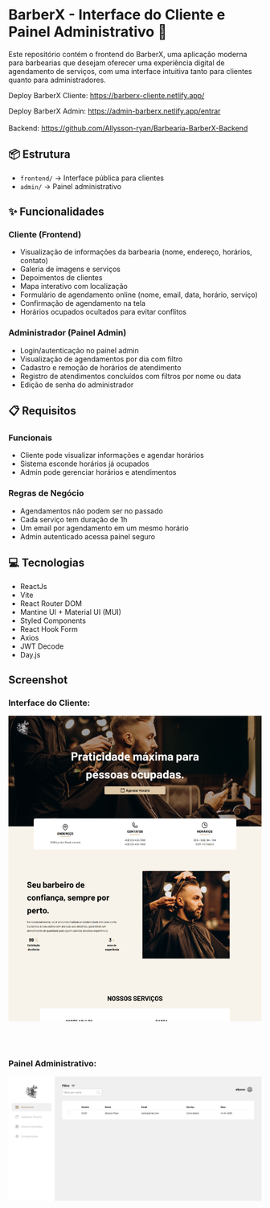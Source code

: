 # BarberX - Interface do Cliente e Painel Administrativo 💈

Este repositório contém o frontend do BarberX, uma aplicação moderna para barbearias que desejam oferecer uma experiência digital de agendamento de serviços, com uma interface intuitiva tanto para clientes quanto para administradores.

Deploy BarberX Cliente: https://barberx-cliente.netlify.app/

Deploy BarberX Admin: https://admin-barberx.netlify.app/entrar
<br></br>
Backend: https://github.com/Allysson-ryan/Barbearia-BarberX-Backend

## 📦 Estrutura

- `frontend/` → Interface pública para clientes
- `admin/` → Painel administrativo

## ✨ Funcionalidades

### Cliente (Frontend)

- Visualização de informações da barbearia (nome, endereço, horários, contato)
- Galeria de imagens e serviços
- Depoimentos de clientes
- Mapa interativo com localização
- Formulário de agendamento online (nome, email, data, horário, serviço)
- Confirmação de agendamento na tela
- Horários ocupados ocultados para evitar conflitos

### Administrador (Painel Admin)

- Login/autenticação no painel admin
- Visualização de agendamentos por dia com filtro
- Cadastro e remoção de horários de atendimento
- Registro de atendimentos concluídos com filtros por nome ou data
- Edição de senha do administrador

## 📋 Requisitos

### Funcionais

- Cliente pode visualizar informações e agendar horários
- Sistema esconde horários já ocupados
- Admin pode gerenciar horários e atendimentos

### Regras de Negócio

- Agendamentos não podem ser no passado
- Cada serviço tem duração de 1h
- Um email por agendamento em um mesmo horário
- Admin autenticado acessa painel seguro

## 💻 Tecnologias

- ReactJs
- Vite
- React Router DOM
- Mantine UI + Material UI (MUI)
- Styled Components
- React Hook Form
- Axios
- JWT Decode
- Day.js

## Screenshot

### Interface do Cliente:
![screenshot](/frontend/src/assets/screenshotInterface.png)

<br><br/>

### Painel Administrativo:
![screenshot](/adminInterface/src/assets/AdminFoto.png)
